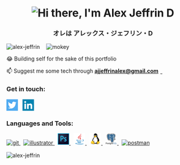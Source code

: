 <h1 align="center">
  <img src="https://readme-typing-svg.demolab.com?font=Fira+Code&weight=100&size=30&duration=1000&pause=2000&&color=00FFFF&center=true&vCenter=true&width=435&lines=Hi+there+👋;I'm+Alex+Jeffrin" alt="Hi there, I'm Alex Jeffrin D" />
</h1>
<h3 align="center">オレは アレックス・ジェフリン・D</h3>

<img align="right" alt="mokey" width="400" src="https://raw.githubusercontent.com/alex-jeffrin/alex-jeffrin/main/src/images/mokey-d-luffy.jpg" >
<p align="left"> <img src="https://komarev.com/ghpvc/?username=alex-jeffrin&style=flat-square" alt="alex-jeffrin" /> </p>



😂 Building self for the sake of this portfolio 

📫 Suggest me some tech through **ajjeffrinalex@gmail.com**
 ̰
<h3 align="left">Get in touch:</h3>
<p align="left">
<a href="https://twitter.com/im_jeffree" target="blank"><img align="center" src="https://raw.githubusercontent.com/alex-jeffrin/alex-jeffrin/main/src/icons/twitter.svg" alt="im_jeffree" height="30" width="30" /></a>
&nbsp;
<a href="https://linkedin.com/in/alexjeffrin" target="blank"><img align="center" src="https://raw.githubusercontent.com/alex-jeffrin/alex-jeffrin/main/src/icons/linkedin.svg" alt="alexjeffrin" height="30" width="30" /></a>
&nbsp;
&nbsp;
<!-- <a href="https://www.hackerrank.com/ajjeffrinalex" target="blank"><img align="center" src="https://raw.githubusercontent.com/rahuldkjain/github-profile-readme-generator/master/src/images/icons/Social/hackerrank.svg" alt="ajjeffrinalex" height="" width="40" /></a>
<a href="https://www.leetcode.com/ajjeffrinalex" target="blank"><img align="center" src="https://raw.githubusercontent.com/rahuldkjain/github-profile-readme-generator/master/src/images/icons/Social/leet-code.svg" alt="ajjeffrinalex" height="30" width="40" /></a><a href="https://www.hackerearth.com/alex486" target="blank"><img align="center" src="https://raw.githubusercontent.com/rahuldkjain/github-profile-readme-generator/master/src/images/icons/Social/hackerearth.svg" alt="alex486" height="30" width="40" /></a>
</p> -->





<h3 align="left">Languages and Tools:</h3>
<p align="left"> <a href="https://git-scm.com/" target="_blank" rel="noreferrer"> <img src="https://www.vectorlogo.zone/logos/git-scm/git-scm-icon.svg" alt="git" width="30" height="30"/> </a> 
&nbsp;
<a href="https://www.adobe.com/in/products/illustrator.html" target="_blank" rel="noreferrer"> <img src="https://www.vectorlogo.zone/logos/adobe_illustrator/adobe_illustrator-icon.svg" alt="illustrator" width="30" height="30"/> </a> 
&nbsp;
<a href="https://www.photoshop.com/en" target="_blank" rel="noreferrer"> <img src="https://raw.githubusercontent.com/alex-jeffrin/alex-jeffrin/main/src/icons/photoshop.svg" alt="photoshop" width="30" height="30"/> </a> 
&nbsp;
<a href="https://www.java.com" target="_blank" rel="noreferrer"> <img src="https://raw.githubusercontent.com/devicons/devicon/master/icons/java/java-original.svg" alt="java" width="30" height="30"/> </a> 
&nbsp;
<a href="https://www.linux.org/" target="_blank" rel="noreferrer"> <img src="https://raw.githubusercontent.com/devicons/devicon/master/icons/linux/linux-original.svg" alt="linux" width="30" height="30"/> </a> 
&nbsp;
<a href="https://www.postgresql.org" target="_blank" rel="noreferrer"> <img src="https://raw.githubusercontent.com/devicons/devicon/master/icons/postgresql/postgresql-original-wordmark.svg" alt="postgresql" width="30" height="30"/> </a>
&nbsp;
<a href="https://postman.com" target="_blank" rel="noreferrer"> <img src="https://www.vectorlogo.zone/logos/getpostman/getpostman-icon.svg" alt="postman" width="30" height="30"/> </a> </p>

<!-- <p><img align="left" src="https://github-readme-stats.vercel.app/api/top-langs?username=alex-jeffrin&show_icons=true&locale=en&layout=compact" alt="alex-jeffrin" /></p>

<p>&nbsp;<img align="center" src="https://github-readme-stats.vercel.app/api?username=alex-jeffrin&show_icons=true&locale=en" alt="alex-jeffrin" /></p> -->

<p><img align="center" src="https://github-readme-streak-stats.herokuapp.com/?user=alex-jeffrin&" alt="alex-jeffrin" /></p>